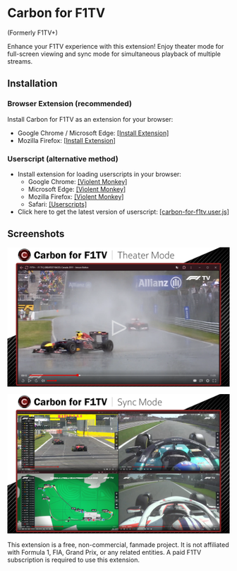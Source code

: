 # Carbon for F1TV
(Formerly F1TV+)

Enhance your F1TV experience with this extension! Enjoy theater mode for full-screen viewing and sync mode for simultaneous playback of multiple streams.

## Installation

### Browser Extension (recommended)
Install Carbon for F1TV as an extension for your browser:
* Google Chrome / Microsoft Edge: [[Install Extension]](https://chromewebstore.google.com/detail/carbon-for-f1tv/kbnlmjibehhjlncfbolkigkiihhlfmbd)
* Mozilla Firefox: [[Install Extension]](https://addons.mozilla.org/firefox/addon/carbon-for-f1tv/)

### Userscript (alternative method)
* Install extension for loading userscripts in your browser:
  * Google Chrome: [[Violent Monkey]](https://chromewebstore.google.com/detail/violentmonkey/jinjaccalgkegednnccohejagnlnfdag)
  * Microsoft Edge: [[Violent Monkey]](https://microsoftedge.microsoft.com/addons/detail/violentmonkey/eeagobfjdenkkddmbclomhiblgggliao)
  * Mozilla Firefox: [[Violent Monkey]](https://addons.mozilla.org/firefox/addon/violentmonkey/)
  * Safari: [[Userscripts]](https://apps.apple.com/app/userscripts/id1463298887)
* Click here to get the latest version of userscript: [[carbon-for-f1tv.user.js]](https://github.com/Carbon-for-F1TV/Carbon-for-F1TV/raw/master/carbon-for-f1tv.user.js)


## Screenshots

![Theater Mode](description/screenshot_01.png)

![Sync Mode](description/screenshot_02.png)

This extension is a free, non-commercial, fanmade project. It is not affiliated with Formula 1, FIA, Grand Prix, or any related entities. A paid F1TV subscription is required to use this extension.
